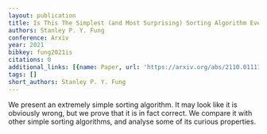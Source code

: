 ```yaml
---
layout: publication
title: Is This The Simplest (and Most Surprising) Sorting Algorithm Ever?
authors: Stanley P. Y. Fung
conference: Arxiv
year: 2021
bibkey: fung2021is
citations: 0
additional_links: [{name: Paper, url: 'https://arxiv.org/abs/2110.01111'}]
tags: []
short_authors: Stanley P. Y. Fung
---
```

We present an extremely simple sorting algorithm. It may look like it is
obviously wrong, but we prove that it is in fact correct. We compare it with
other simple sorting algorithms, and analyse some of its curious properties.
